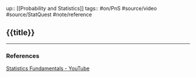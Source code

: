 up:: [[Probability and Statistics]]
tags:: #on/PnS #source/video #source/StatQuest #note/reference 

## {{title}}



---

### References

[Statistics Fundamentals - YouTube](https://www.youtube.com/playlist?list=PLblh5JKOoLUK0FLuzwntyYI10UQFUhsY9)